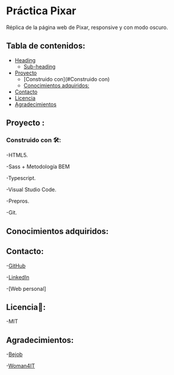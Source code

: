 # Práctica Pixar
 
 Réplica de la página web de Pixar, responsive y con modo oscuro.
 
  ## Tabla de contenidos:
- [Heading](#heading)
  * [Sub-heading](#sub-heading) 
- [Proyecto](#Proyecto)
  * [Construido con](#Construido con) 
  * [Conocimientos adquiridos:](#Conocimientos)
- [Contacto](#Contacto)
- [Licencia](#Licencia)
- [Agradecimientos](#Agradecimientos)

 
 ## Proyecto :
 ### Construido con 🛠️:

 -HTML5.
 
 -Sass + Metodología BEM
 
 -Typescript.
 
 -Visual Studio Code.
 
 -Prepros.
 
 -Git.
## Conocimientos adquiridos:

## Contacto: 

 -[GitHub](https://github.com/lymbus)
 
 -[LinkedIn](https://www.linkedin.com/in/lydia-est%C3%A9vez-chamorro/)
 
 -[Web personal]
 
## Licencia🧾:

-MIT

## Agradecimientos:

 -[Bejob](https://www.bejob.com/)
 
 -[Woman4IT](https://women4it.eu/)
